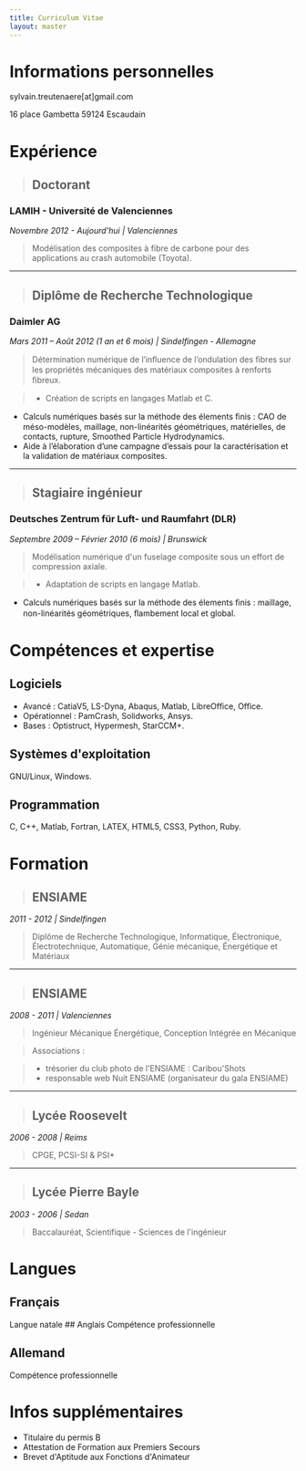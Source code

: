 ```yaml
---
title: Curriculum Vitae
layout: master
---
```


<h1 class='icon-user'>Informations personnelles</h2>

<p class='icon-envelope-alt'>sylvain.treutenaere[at]gmail.com</p>
<p class='icon-home'>16 place Gambetta 59124 Escaudain</p>

<h1 class='icon-briefcase'>Expérience</h2>

> ## Doctorant
### LAMIH - Université de Valenciennes
*Novembre 2012 - Aujourd'hui | Valenciennes*

>Modélisation des composites à fibre de carbone pour des applications au crash automobile (Toyota).

***************

> ## Diplôme de Recherche Technologique
### Daimler AG
*Mars 2011 – Août 2012 (1 an et 6 mois) | Sindelfingen - Allemagne*

>Détermination numérique de l’inﬂuence de l’ondulation des ﬁbres sur les propriétés mécaniques des matériaux composites à renforts ﬁbreux.

> * Création de scripts en langages Matlab et C.
* Calculs numériques basés sur la méthode des élements ﬁnis : CAO de méso-modèles, maillage, non-linéarités géométriques, matérielles, de contacts, rupture, Smoothed Particle Hydrodynamics.
* Aide à l’élaboration d’une campagne d’essais pour la caractérisation et la validation de matériaux composites.

**************

> ## Stagiaire ingénieur
### Deutsches Zentrum für Luft- und Raumfahrt (DLR)
*Septembre 2009 – Février 2010 (6 mois) | Brunswick*

>Modélisation numérique d'un fuselage composite sous un effort de compression axiale.

> * Adaptation de scripts en langage Matlab.
* Calculs numériques basés sur la méthode des élements ﬁnis : maillage, non-linéarités géométriques, ﬂambement local et global.

<h1 class='icon-wrench'>Compétences et expertise</h2>

## Logiciels
* Avancé : CatiaV5, LS-Dyna, Abaqus, Matlab, LibreOffice, Office.
* Opérationnel : PamCrash, Solidworks, Ansys.
* Bases : Optistruct, Hypermesh, StarCCM+.

## Systèmes d'exploitation
GNU/Linux, Windows.

## Programmation
C, C++, Matlab, Fortran, LATEX, HTML5, CSS3, Python, Ruby.

<h1 class='icon-graduation-cap'>Formation</h2>

> ## ENSIAME
*2011 - 2012 | Sindelfingen*

>Diplôme de Recherche Technologique, Informatique, Électronique, Électrotechnique, Automatique, Génie mécanique, Énergétique et Matériaux

***************

> ## ENSIAME
*2008 - 2011 | Valenciennes*

>Ingénieur Mécanique Énergétique, Conception Intégrée en Mécanique

>Associations :

>* trésorier du club photo de l'ENSIAME : Caribou'Shots
>* responsable web Nuit ENSIAME (organisateur du gala ENSIAME)

***************

> ## Lycée Roosevelt
*2006 - 2008 | Reims*

>CPGE, PCSI-SI & PSI*

***************

> ## Lycée Pierre Bayle
*2003 - 2006 | Sedan*

>Baccalauréat, Scientifique - Sciences de l'ingénieur

<h1 class='icon-flag'>Langues</h2>

## Français
  Langue natale
## Anglais
  Compétence professionnelle
## Allemand
  Compétence professionnelle

<h1 class='icon-puzzle-piece'>Infos supplémentaires</h2>

* Titulaire du permis B
* Attestation de Formation aux Premiers Secours
* Brevet d'Aptitude aux Fonctions d'Animateur
